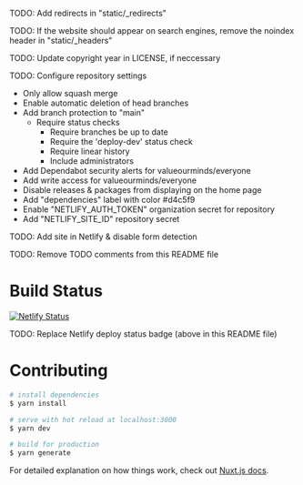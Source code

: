 TODO: Add redirects in "static/\_redirects"

TODO: If the website should appear on search engines, remove the noindex header in "static/\_headers"

TODO: Update copyright year in LICENSE, if neccessary

TODO: Configure repository settings

- Only allow squash merge
- Enable automatic deletion of head branches
- Add branch protection to "main"
  - Require status checks
    - Require branches be up to date
    - Require the 'deploy-dev' status check
    - Require linear history
    - Include administrators
- Add Dependabot security alerts for valueourminds/everyone
- Add write access for valueourminds/everyone
- Disable releases & packages from displaying on the home page
- Add "dependencies" label with color #d4c5f9
- Enable "NETLIFY_AUTH_TOKEN" organization secret for repository
- Add "NETLIFY_SITE_ID" repository secret

TODO: Add site in Netlify & disable form detection

TODO: Remove TODO comments from this README file

# Build Status

[![Netlify Status](https://api.netlify.com/api/v1/badges/395e08a2-11e0-4b19-93a2-59a25a86fffa/deploy-status)](https://app.netlify.com/sites/vom-nuxt-static-website-template/deploys)

TODO: Replace Netlify deploy status badge (above in this README file)

# Contributing

```bash
# install dependencies
$ yarn install

# serve with hot reload at localhost:3000
$ yarn dev

# build for production
$ yarn generate
```

For detailed explanation on how things work, check out [Nuxt.js docs](https://nuxtjs.org).
